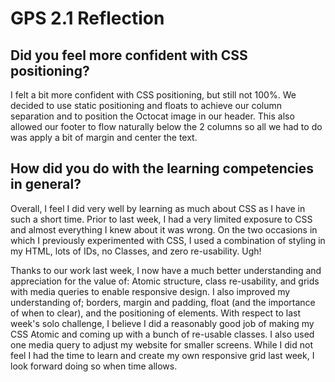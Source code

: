 # GPS 2.1 Reflection

## Did you feel more confident with CSS positioning?

I felt a bit more confident with CSS positioning, but still not 100%. We decided to use static positioning and floats to achieve our column separation and to position the Octocat image in our header. This also allowed our footer to flow naturally below the 2 columns so all we had to do was apply a bit of margin and center the text.


## How did you do with the learning competencies in general?

Overall, I feel I did very well by learning as much about CSS as I have in such a short time. Prior to last week, I had a very limited exposure to CSS and almost everything I knew about it was wrong. On the two occasions in which I previously experimented with CSS, I used a combination of styling in my HTML, lots of IDs, no Classes, and zero re-usability. Ugh!

Thanks to our work last week, I now have a much better understanding and appreciation for the value of: Atomic structure, class re-usability, and grids with media queries to enable responsive design. I also improved my understanding of; borders, margin and padding, float (and the importance of when to clear), and the positioning of elements. With respect to last week's solo challenge, I believe I did a reasonably good job of making my CSS Atomic and coming up with a bunch of re-usable classes. I also used one media query to adjust my website for smaller screens. While I did not feel I had the time to learn and create my own responsive grid last week, I look forward doing so when time allows.